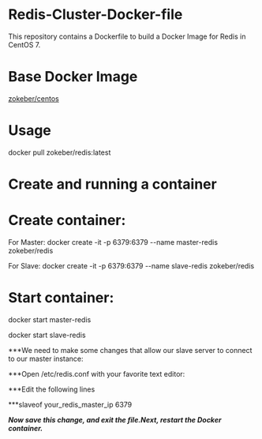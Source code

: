# Redis-Cluster-Docker-file

This repository contains a Dockerfile to build a Docker Image for Redis in CentOS 7.

# Base Docker Image

[zokeber/centos](https://hub.docker.com/r/zokeber/centos/)

# Usage

docker pull zokeber/redis:latest

# Create and running a container

# Create container:

For Master:
docker create -it -p 6379:6379 --name master-redis zokeber/redis

For Slave:
docker create -it -p 6379:6379 --name slave-redis zokeber/redis

# Start container:

docker start master-redis

docker start slave-redis

***We need to make some changes that allow our slave server to connect to our master instance:

 ***Open /etc/redis.conf with your favorite text editor:
 
 ***Edit the following lines
 
 ***slaveof your_redis_master_ip 6379
 
 ***Now save this change, and exit the file.Next, restart the Docker container.***
 






